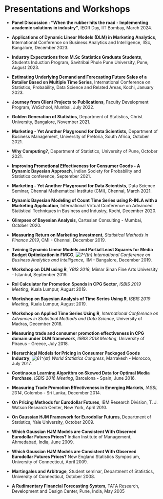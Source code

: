 
# Presentations and Workshops

- **Panel Discussion : “When the rubber hits the road - Implementing
  academic solutions in industry”**, IEOR Day, IIT Bombay, March 2024.

- **Applications of Dynamic Linear Models (DLM) in Marketing
  Analytics**, International Conference on Business Analytics and
  Intelligence, IISc, Bangalore, December 2023.

- **Industry Expectations from M.Sc Statistics Graduate Students**,
  Students Induction Program, Savitribai Phule Pune University, Pune,
  August 2023.

- **Estimating Underlying Demand and Forecasting Future Sales of a
  Retailer Based on Multiple Time Series**, International Conference on
  Statistics, Probability, Data Science and Related Areas, Kochi,
  January 2023.

- **Journey from Client Projects to Publications**, Faculty Development
  Program, WeSchool, Mumbai, July 2022.

- **Golden Generation of Statistics**, Department of Statistics, Christ
  University, Bangalore, November 2021.

- **Marketing - Yet Another Playground for Data Scientists**, Department
  of Business Management, University of Pretoria, South Africa, October
  2021.

- **Why Computing?**, Department of Statistics, University of Pune,
  October 2021.

- **Improving Promotional Effectiveness for Consumer Goods - A Dynamic
  Bayesian Approach**, Indian Society for Probability and Statistics
  conference, September 2021.

- **Marketing - Yet Another Playground for Data Scientists**, Data
  Science Seminar, Chennai Mathematical Institute (CMI), Chennai, March
  2021.

- **Dynamic Bayesian Modeling of Count Time Series using R-INLA with a
  Marketing Application**, International Virtual Conference on Advanced
  Statistical Techniques in Business and Industry, Kochi, December 2020.

- **Glimpses of Bayesian Analysis**, Cartesian Consulting - Mumbai,
  October 2020.

- **Measuring Return on Marketing Investment**, *Statistical Methods in
  Finance 2019*, CMI - Chennai, December 2019.

- **Twining Dynamic Linear Models and Partial Least Squares for Media
  Budget Optimization in FMCG**,
  *![7^{th}](https://latex.codecogs.com/png.image?%5Cdpi%7B110%7D&space;%5Cbg_white&space;7%5E%7Bth%7D "7^{th}")
  International Conference on Business Analytics and Intelligence*,
  IIM - Bangalore, December 2019.

- **Workshop on DLM using R**, *YBIS 2019*, Mimar Sinan Fine Arts
  University - Istanbul, September 2019.

- **RoI Calculator for Promotion Spends in CPG Sector**, *ISBIS 2019
  Meeting*, Kuala Lumpur, August 2019.

- **Workshop on Bayesian Analysis of Time Series Using R**, *ISBIS 2019
  Meeting*, Kuala Lumpur, August 2019.

- **Workshop on Applied Time Series Using R**, *International Conference
  on Advances in Statistical Methods and Data Science*, University of
  Madras, December 2018.

- **Measuring trade and consumer promotion effectiveness in CPG domain
  under DLM framework**, *ISBIS 2018 Meeting*, University of Piraeus -
  Greece, July 2018.

- **Hierarchical Models for Pricing in Consumer Packaged Goods
  Industry**,
  *![61^{st}](https://latex.codecogs.com/png.image?%5Cdpi%7B110%7D&space;%5Cbg_white&space;61%5E%7Bst%7D "61^{st}")
  World Statistics Congress*, Marrakesh - Morocco, July 2017.

- **Continuous Learning Algorithm on Skewed Data for Optimal Media
  Purchase**, *ISBIS 2016 Meeting*, Barcelona - Spain, June 2016.

- **Measuring Trade Promotion Effectiveness in Emerging Markets**,
  *IASSL 2014*, Colombo - Sri Lanka, December 2014.

- **On Pricing Methods for Eurodollar Futures**, IBM Research
  Division, T. J. Watson Research Center, New York, April 2010.

- **On Gaussian HJM Framework for Eurodollar Futures**, Department of
  Statistics, Yale University, October 2009.

- **Which Gaussian HJM Models are Consistent With Observed Eurodollar
  Futures Prices?** Indian Institute of Management, Ahmedabad, India,
  June 2009.

- **Which Gaussian HJM Models are Consistent With Observed Eurodollar
  Futures Prices?** New England Statistics Symposium, University of
  Connecticut, April 2009.

- **Martingales and Arbitrage**, Student seminar, Department of
  Statistics, University of Connecticut, October 2008.

- **A Rudimentary Financial Forecasting System**, TATA Research,
  Development and Design Center, Pune, India, May 2005
